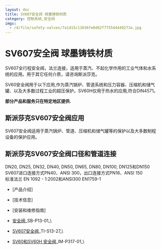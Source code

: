 ```yaml
---
layout: doc
title: SV607安全阀 球墨铸铁材质
category: 控制系统,安全阀
imgs:
  - /d/file/safety-valves/7a1415c11036fe0d62f7755444492f3a.jpg
---
```


# SV607安全阀 球墨铸铁材质

SV607全行程安全阀，法兰连接，适用于蒸汽、不起化学作用的工业气体和水系统的应用。用于其它任何介质，请咨询斯派莎克。

SV60安全阀用于以下应用,作为蒸汽锅炉、管道系统和压力容器、压缩机和储气罐、以及大多数过程工业的超压保护。SV60H仅用于热水的应用,符合DIN4571。

**部分产品和服务只在特定地区提供.**

## 斯派莎克SV607安全阀应用

SV607安全阀适用于蒸汽锅炉、管道、压缩机和储气罐等的保护以及大多数制程设备的保护应用。

## 斯派莎克SV607安全阀口径和管道连接

DN20, DN25, DN32, DN40, DN50, DN65, DN80, DN100, DN125和DN150  
SV607进口连接方式PN40、ANSI 300，出口连接方式PN16、ANSI 150  
标准法兰 EN 1092 - 1:2002和ANSI300 EN1759-1

- [产品介绍]
- [技术信息]
- [安装和维修指南]

- [安全阀](https://assets.spiraxvalve.com/pdf/SB-P13-01-安全阀%202014.pdf)\_SB-P13-01\_\

- [SV607安全阀](https://assets.spiraxvalve.com/pdf/TI-S13-27-SV60%20%20安全阀.pdf)\_TI-S13-27\_\

- [SV60和SV60H 安全阀](https://assets.spiraxvalve.com/pdf/IM-P317-01-SV60和SV60H%20安全阀.pdf)\_IM-P317-01\_\
